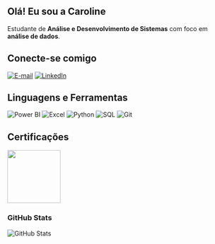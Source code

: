 ## Olá! Eu sou a Caroline  

Estudante de **Análise e Desenvolvimento de Sistemas** com foco em **análise de dados**.

## Conecte-se comigo

[![E-mail](https://img.shields.io/badge/-Email-000?style=for-the-badge&logo=microsoft-outlook&logoColor=E94D5F)](mailto:carolinesaldanha44@gmail.com)
[![LinkedIn](https://img.shields.io/badge/-LinkedIn-000?style=for-the-badge&logo=linkedin&logoColor=30A3DC)](https://www.linkedin.com/in/carolinesaldanha/)

## Linguagens e Ferramentas

![Power BI](https://img.shields.io/badge/Power%20BI-F2C811?style=for-the-badge&logo=power%20bi&logoColor=black)
![Excel](https://img.shields.io/badge/Microsoft%20Excel-217346?style=for-the-badge&logo=microsoft%20excel&logoColor=white)
![Python](https://img.shields.io/badge/python-3670A0?style=for-the-badge&logo=python&logoColor=ffdd54)
![SQL](https://img.shields.io/badge/SQL-007ACC?style=for-the-badge&logo=database&logoColor=white)
![Git](https://img.shields.io/badge/Git-000?style=for-the-badge&logo=git&logoColor=E94D5F)

## Certificações
<img src="https://images.credly.com/size/680x680/images/00634f82-b07f-4bbd-a6bb-53de397fc3a6/image.png" width="120">

### GitHub Stats

![GitHub Stats](https://github-readme-stats.vercel.app/api?username=carolsaldanha&theme=transparent&bg_color=000&border_color=f542c2&show_icons=true&icon_color=f542c2&title_color=f542c2&text_color=FFF)


<!--
**carolsaldanha/carolsaldanha** is a ✨ _special_ ✨ repository because its `README.md` (this file) appears on your GitHub profile.

Here are some ideas to get you started:

- 🔭 I’m currently working on ...
- 🌱 I’m currently learning ...
- 👯 I’m looking to collaborate on ...
- 🤔 I’m looking for help with ...
- 💬 Ask me about ...
- 📫 How to reach me: ...
- 😄 Pronouns: ...
- ⚡ Fun fact: ...
-->
